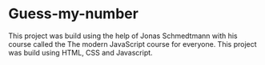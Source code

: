﻿# Guess-my-number
 This project was build using the help of Jonas Schmedtmann with his course called the The modern JavaScript course for everyone. This project was build using HTML, CSS and Javascript.
